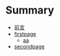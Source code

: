 # Summary

* [前言](README.md)
* [firstpage](firstpage.md)
  * [aa](firstpage/aa.md)
* [secondpage](secondpage.md)

